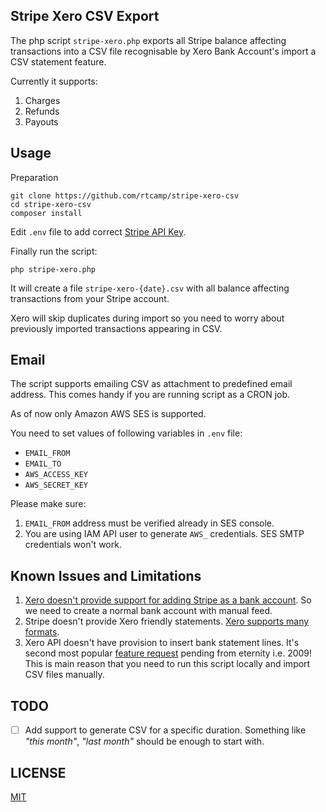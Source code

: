 ## Stripe Xero CSV Export

The php script `stripe-xero.php` exports all Stripe balance affecting transactions into a CSV file recognisable by Xero Bank Account's import a CSV statement feature.

Currently it supports:

1. Charges
2. Refunds
3. Payouts

## Usage

Preparation

```
git clone https://github.com/rtcamp/stripe-xero-csv
cd stripe-xero-csv
composer install
```

Edit `.env` file to add correct [Stripe API Key](https://dashboard.stripe.com/account/apikeys).

Finally run the script:

```
php stripe-xero.php
```

It will create a file `stripe-xero-{date}.csv` with all balance affecting transactions from your Stripe account.

Xero will skip duplicates during import so you need to worry about previously imported transactions appearing in CSV.

## Email

The script supports emailing CSV as attachment to predefined email address.
This comes handy if you are running script as a CRON job.

As of now only Amazon AWS SES is supported.

You need to set values of following variables in `.env` file:

- `EMAIL_FROM`
- `EMAIL_TO`
- `AWS_ACCESS_KEY`
- `AWS_SECRET_KEY`

Please make sure:

1. `EMAIL_FROM` address must be verified already in SES console.
2. You are using IAM API user to generate `AWS_` credentials. SES SMTP credentials won't work.

## Known Issues and Limitations

1. [Xero doesn't provide support for adding Stripe as a bank account](https://community.xero.com/business/discussion/2014947/). So we need to create a normal bank account with manual feed.
2. Stripe doesn't provide Xero friendly statements. [Xero supports many formats](https://help.xero.com/int/BankAccounts_Details_ImportTrans).
3. Xero API doesn't have provision to insert bank statement lines. It's second most popular [feature request](https://xero.uservoice.com/forums/5528-xero-accounting-api/suggestions/340274-import-bank-statement-lines-via-the-api) pending from eternity i.e. 2009! This is main reason that you need to run this script locally and import CSV files manually.


## TODO

- [ ] Add support to generate CSV for a specific duration. Something like _"this month"_, _"last month"_ should be enough to start with.

## LICENSE

[MIT](https://opensource.org/licenses/mit-license.php)
